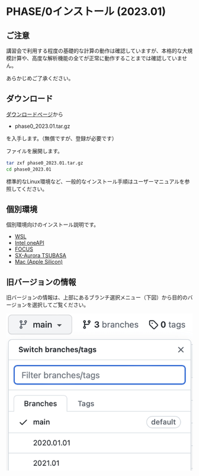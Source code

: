 # PHASE/0インストール (2023.01)

## ご注意

講習会で利用する程度の基礎的な計算の動作は確認していますが、本格的な大規模計算や、高度な解析機能の全てが正常に動作することまでは確認していません。

あらかじめご了承ください。

## ダウンロード

[ダウンロードページ](https://azuma.nims.go.jp/cms1/downloads/software)から

- phase0_2023.01.tar.gz

を入手します。（無償ですが、登録が必要です）

ファイルを展開します。

```sh
tar zxf phase0_2023.01.tar.gz
cd phase0_2023.01
```

標準的なLinux環境など、一般的なインストール手順はユーザーマニュアルを参照してください。

## 個別環境

個別環境向けのインストール説明です。

- [WSL](./WSL/README.md)
- [Intel oneAPI](./InteloneAPI/README.md)
- [FOCUS](./FOCUS/README.md)
- [SX-Aurora TSUBASA](./Aurora/README.md)
- [Mac (Apple Silicon)](./Mac_M1/README.md)

## 旧バージョンの情報

旧バージョンの情報は、上部にあるブランチ選択メニュー（下図）から目的のバージョンを選択してご覧ください。

![ブランチ選択](./branches.png)
